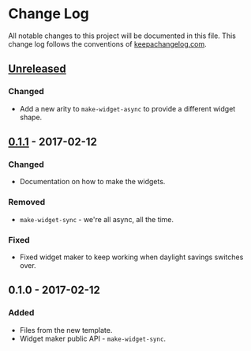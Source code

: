 # Change Log
All notable changes to this project will be documented in this file. This change log follows the conventions of [keepachangelog.com](http://keepachangelog.com/).

## [Unreleased]
### Changed
- Add a new arity to `make-widget-async` to provide a different widget shape.

## [0.1.1] - 2017-02-12
### Changed
- Documentation on how to make the widgets.

### Removed
- `make-widget-sync` - we're all async, all the time.

### Fixed
- Fixed widget maker to keep working when daylight savings switches over.

## 0.1.0 - 2017-02-12
### Added
- Files from the new template.
- Widget maker public API - `make-widget-sync`.

[Unreleased]: https://github.com/your-name/psssst/compare/0.1.1...HEAD
[0.1.1]: https://github.com/your-name/psssst/compare/0.1.0...0.1.1
